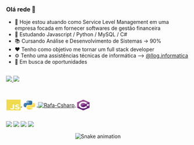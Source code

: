 ### Olá rede 👋

- 🎱 Hoje estou atuando como Service Level Management em uma empresa focada em fornecer softwares de gestão financeira
- 🌱 Estudando Javascript / Python / MySQL / C#
- 📚 Cursando Análise e Desenvolvimento de Sistemas -> 90%
- ❤ Tenho como objetivo me tornar um full stack developer
- ⚙ Tenho uma assistências técnicas de informática --> <a href="https://www.instagram.com/llog.informatica/">@llog.informatica</i></a><span>
- 🔎 Em busca de oportunidades


##

<div>
  <a href="https://github.com/rodrigodomenico">
  <img height="140em" src="https://github-readme-stats.vercel.app/api?username=rodrigodomenico&show_icons=true&theme=ayu-mirage&include_all_commits=true&count_private=true"/>
  <img height="140em" src="https://github-readme-stats.vercel.app/api/top-langs/?username=rodrigodomenico&layout=compact&langs_count=7&theme=ayu-mirage"/>
</div>

##
<div style="display: inline_block"><br>
<img align="center" alt="Rafa-Js" height="30" width="40" src="https://raw.githubusercontent.com/devicons/devicon/master/icons/javascript/javascript-plain.svg">
<img align="center" alt="Rafa-Python" height="30" width="40" src="https://raw.githubusercontent.com/devicons/devicon/master/icons/python/python-original.svg">
<img align="center" alt="Rafa-Csharp" height="80" width="40" src="https://cdn.jsdelivr.net/gh/devicons/devicon/icons/mysql/mysql-plain-wordmark.svg">
<img align="center" alt="Rafa-Csharp" height="30" width="40" src="https://raw.githubusercontent.com/devicons/devicon/master/icons/csharp/csharp-original.svg">

 
  
</div>

##

<div> 
  <a href="https://www.youtube.com/channel/UC47XJQNwBpl5seZtQQf3Bmg" target="_blank"><img src="https://img.shields.io/badge/YouTube-FF0000?style=for-the-badge&logo=youtube&logoColor=white" target="_blank"></a>
  <a href="https://www.instagram.com/_rodzinski/" target="_blank"><img src="https://img.shields.io/badge/-Instagram-%23E4405F?style=for-the-badge&logo=instagram&logoColor=white" target="_blank"></a>
  <a href = "mailto:rodriggorodzinski@gmail.com"><img src="https://img.shields.io/badge/-Gmail-%23333?style=for-the-badge&logo=gmail&logoColor=white" target="_blank"></a>
  <a href="https://www.linkedin.com/in/rodrigorodzinski/" target="_blank"><img src="https://img.shields.io/badge/-LinkedIn-%230077B5?style=for-the-badge&logo=linkedin&logoColor=white" target="_blank"></a>
  
  <div align="center">
  
  ![Snake animation](https://github.com/rodrigodomenico/rodrigodomenico/blob/output/github-contribution-grid-snake.svg)
  
</div>
  
  
  
  
